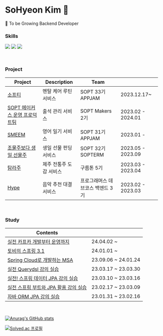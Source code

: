 # SoHyeon Kim 👀

🐤 To be Growing Backend Developer

### Skills

<img src="https://img.shields.io/badge/Java-007396?style=flat-square&logo=Java&logoColor=white"/> <img src="https://img.shields.io/badge/Spring Boot-6DB33F?style=flat-square&logo=Spring Boot&logoColor=white"/> <img src="https://img.shields.io/badge/Amazon AWS-232F3E?style=flat-square&logo=Amazon AWS&logoColor=white"/>

<br/>

### Project

|Project|Description|Team||
|------|---|---|---|
|[소프티](https://github.com/Team-Sopetit/Sopetit-server)|멘탈 케어 루틴 서비스|SOPT 33기 APPJAM|2023.12.17~|
|[SOPT 메이커스 운영 프로덕트팀](https://github.com/sopt-makers/sopt-operation-backend)|출석 관리 서비스|SOPT Makers 2기|2023.02 - 2024.01|
|[SMEEM](https://github.com/Team-Smeme/Smeme-server-renewal)|영어 일기 서비스|SOPT 31기 APPJAM|2023.01 -|
|[조물주보다 생일 선물주](https://github.com/Make-A-Wish-Sopt/Make-A-Wish-Server)|생일 선물 펀딩 서비스|SOPT 32기 SOPTERM|2023.05 - 2023.09|
|[탐라주](https://github.com/TamraZu/TamlaJu-Server)|제주 전통주 도감 서비스|구름톤 5기|2023.03 - 2023.04|
|[Hype](https://github.com/prgrms-web-devcourse/Team-6Jeans-Hype-BE)|음악 추천 대결 서비스|프로그래머스 데브코스 백엔드 3기|2023.02 - 2023.03|


<br/>

### Study

|Contents||
|------|--|
|[실전 카프카 개발부터 운영까지](https://github.com/mash-up-kr/S3A/tree/master/14th_kafka)|24.04.02 ~ |
|[토비의 스프링 3.1](https://github.com/Team-Sopetit/server-spring-study)|24.01.01 ~ |
|[Spring Cloud로 개발하는 MSA](https://github.com/SPRING-STUDY-2023/sohyeon-spring-cloud-msa)|23.09.06 ~ 24.01.24|
|[실전 Querydsl 강의 실습](https://github.com/SPRING-STUDY-2023/sohyeon-query-dsl)|23.03.17 ~ 23.03.30|
|[실전! 스프링 데이터 JPA 강의 실습](https://github.com/SPRING-STUDY-2023/sohyeon-spring-jpa)|23.03.10 ~ 23.03.16|
|[실전 스프링 부트와 JPA 활용 강의 실습](https://github.com/SPRING-STUDY-2023/sohyeon-springboot-jpa-application)|23.02.17 ~ 23.03.09|
|[자바 ORM JPA 강의 실습](https://github.com/SPRING-STUDY-2023/sohyeon-java-orm-jpa)|23.01.31 ~ 23.02.16|

<br/>

[![Anurag's GitHub stats](https://github-readme-stats.vercel.app/api?username=thguss)](https://github.com/thguss/github-readme-stats)

[![Solved.ac 프로필](http://mazassumnida.wtf/api/v2/generate_badge?boj=sohyeon0530)](https://solved.ac/sohyeon0530)


<!--
**thguss/thguss** is a ✨ _special_ ✨ repository because its `README.md` (this file) appears on your GitHub profile.

Here are some ideas to get you started:

- 🔭 I’m currently working on ...
- 🌱 I’m currently learning ...
- 👯 I’m looking to collaborate on ...
- 🤔 I’m looking for help with ...
- 💬 Ask me about ...
- 📫 How to reach me: ...
- 😄 Pronouns: ...
- ⚡ Fun fact: ...
-->
